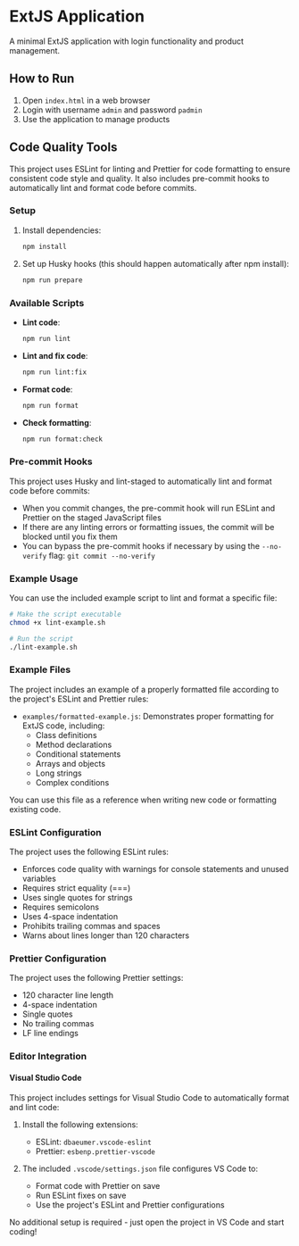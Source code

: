 # ExtJS Application

A minimal ExtJS application with login functionality and product management.

## How to Run

1. Open `index.html` in a web browser
2. Login with username `admin` and password `padmin`
3. Use the application to manage products

## Code Quality Tools

This project uses ESLint for linting and Prettier for code formatting to ensure consistent code style and quality. It also includes pre-commit hooks to automatically lint and format code before commits.

### Setup

1. Install dependencies:

    ```bash
    npm install
    ```

2. Set up Husky hooks (this should happen automatically after npm install):
    ```bash
    npm run prepare
    ```

### Available Scripts

-   **Lint code**:

    ```bash
    npm run lint
    ```

-   **Lint and fix code**:

    ```bash
    npm run lint:fix
    ```

-   **Format code**:

    ```bash
    npm run format
    ```

-   **Check formatting**:
    ```bash
    npm run format:check
    ```

### Pre-commit Hooks

This project uses Husky and lint-staged to automatically lint and format code before commits:

-   When you commit changes, the pre-commit hook will run ESLint and Prettier on the staged JavaScript files
-   If there are any linting errors or formatting issues, the commit will be blocked until you fix them
-   You can bypass the pre-commit hooks if necessary by using the `--no-verify` flag: `git commit --no-verify`

### Example Usage

You can use the included example script to lint and format a specific file:

```bash
# Make the script executable
chmod +x lint-example.sh

# Run the script
./lint-example.sh
```

### Example Files

The project includes an example of a properly formatted file according to the project's ESLint and Prettier rules:

-   `examples/formatted-example.js`: Demonstrates proper formatting for ExtJS code, including:
    -   Class definitions
    -   Method declarations
    -   Conditional statements
    -   Arrays and objects
    -   Long strings
    -   Complex conditions

You can use this file as a reference when writing new code or formatting existing code.

### ESLint Configuration

The project uses the following ESLint rules:

-   Enforces code quality with warnings for console statements and unused variables
-   Requires strict equality (===)
-   Uses single quotes for strings
-   Requires semicolons
-   Uses 4-space indentation
-   Prohibits trailing commas and spaces
-   Warns about lines longer than 120 characters

### Prettier Configuration

The project uses the following Prettier settings:

-   120 character line length
-   4-space indentation
-   Single quotes
-   No trailing commas
-   LF line endings

### Editor Integration

#### Visual Studio Code

This project includes settings for Visual Studio Code to automatically format and lint code:

1. Install the following extensions:

    - ESLint: `dbaeumer.vscode-eslint`
    - Prettier: `esbenp.prettier-vscode`

2. The included `.vscode/settings.json` file configures VS Code to:
    - Format code with Prettier on save
    - Run ESLint fixes on save
    - Use the project's ESLint and Prettier configurations

No additional setup is required - just open the project in VS Code and start coding!
